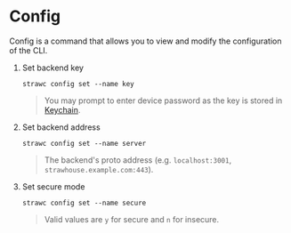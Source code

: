 # Config

Config is a command that allows you to view and modify the configuration of the CLI.

1. Set backend key
    ```shell
    strawc config set --name key
   ```
   > You may prompt to enter device password as the key is stored in [Keychain](https://support.apple.com/guide/keychain-access/welcome/mac).
   
2. Set backend address
    ```shell
    strawc config set --name server
    ```
   > The backend's proto address (e.g. `localhost:3001`, `strawhouse.example.com:443`).
   
3. Set secure mode
    ```shell
    strawc config set --name secure
    ```
   > Valid values are `y` for secure and `n` for insecure.